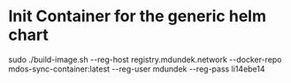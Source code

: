 # Init Container for the generic helm chart

sudo ./build-image.sh --reg-host registry.mdundek.network --docker-repo mdos-sync-container:latest --reg-user mdundek --reg-pass li14ebe14